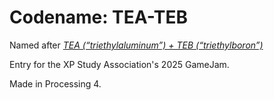 # Codename: TEA-TEB

Named after _[TEA (“triethylaluminum”) +‎ TEB (“triethylboron”)](https://en.wiktionary.org/wiki/TEA-TEB)_

Entry for the XP Study Association's 2025 GameJam.

Made in Processing 4.
